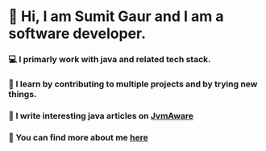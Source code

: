 # 👋 Hi, I am Sumit Gaur and I am a software developer.

### 💻 I primarly work with java and related tech stack.

### 🧪 I learn by contributing to multiple projects and by trying new things.

### 📝 I write interesting java articles on [JvmAware](https://jvmaware.com)

### 👀 You can find more about me [here](https://www.linkedin.com/in/sumit-gaur/)

<!--
**gaurs/gaurs** is a ✨ _special_ ✨ repository because its `README.md` (this file) appears on your GitHub profile.

Here are some ideas to get you started:

- 🔭 I’m currently working on ...
- 🌱 I’m currently learning ...
- 👯 I’m looking to collaborate on ...
- 🤔 I’m looking for help with ...
- 💬 Ask me about ...
- 📫 How to reach me: ...
- 😄 Pronouns: ...
- ⚡ Fun fact: ...
-->
